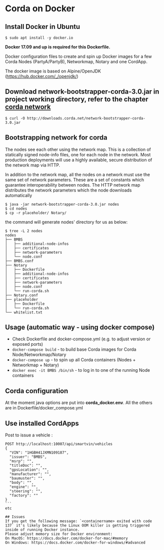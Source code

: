 # Corda on Docker

## Install Docker in Ubuntu
```
$ sudo apt install -y docker.io
```

**Docker 17.09 and up is required for this Dockerfile.**

Docker configuration files to create and spin up Docker images for a few Corda Nodes (PartyA/PartyB), Networkmap, Notary and one CordApp.

The docker image is based on Alpine/OpenJDK (https://hub.docker.com/_/openjdk/)


## Download network-bootstrapper-corda-3.0.jar in project working directory, refer to the chapter [corda network](https://docs.corda.net/setting-up-a-corda-network.html?highlight=bootstrap#whitelisting-contracts)
```
$ curl -O http://downloads.corda.net/network-bootstrapper-corda-3.0.jar

```

## Bootstrapping network for corda
The nodes see each other using the network map. This is a collection of statically signed node-info files, one for each node in the network. Most production deployments will use a highly available, secure distribution of the network map via HTTP.

In addition to the network map, all the nodes on a network must use the same set of network parameters. These are a set of constants which guarantee interoperability between nodes. The HTTP network map distributes the network parameters which the node downloads automatically

```
$ java -jar network-bootstrapper-corda-3.0.jar nodes
$ cd nodes
$ cp -r placeholder/ Notary/
```
the command will generate nodes' directory for us as below:

```
$ tree -L 2 nodes
nodes
├── BMBS
│   ├── additional-node-infos
│   ├── certificates
│   ├── network-parameters
│   └── node.conf
├── BMBS.conf
├── Notary
│   ├── Dockerfile
│   ├── additional-node-infos
│   ├── certificates
│   ├── network-parameters
│   ├── node.conf
│   └── run-corda.sh
├── Notary.conf
├── placeholder
│   ├── Dockerfile
│   └── run-corda.sh
└── whitelist.txt
```

## Usage (automatic way - using docker compose)

* Check Dockerfile and docker-compose.yml (e.g. to adjust version or exposed ports)
* `docker-compose build` - to build base Corda images for Corda Node/Networkmap/Notary
* `docker-compose up` - to spin up all Corda containers (Nodes + Networkmap + Notary)
* `docker exec -it BMBS /bin/sh` - to log in to one of the running Node containers

## Corda configuration
At the moment java options are put into **corda_docker.env**. All the others are in Dockerfile/docker_compose.yml

## Use installed CordApps
Post to issue a vehicle :

````
POST http://localhost:10007/api/smartvin/vehicles
{
  "VIN": "1HGBH41JXMN109187",
  "issuer": "BMBS",
  "msrp": "",
  "titleDoc": "",
  "gpsLocation": "",
  "manufacturer": "",
  "baumuster": "",
  "body": "",
  "engine": "",
  "steering": "",
  "factory": ""
}
```
etc

## Issues
If you get the following message: `<containername> exited with code 137` it's likely because the Linux OOM killer is getting triggered inside of running Docker instance.
Please adjust memory size for Docker environment:
On MacOS: https://docs.docker.com/docker-for-mac/#memory
On Windows: https://docs.docker.com/docker-for-windows/#advanced
